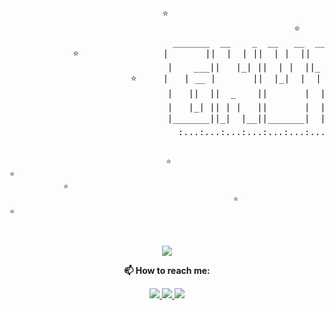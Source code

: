 
<p align="center">
<pre> 
                                                                           ⭐
                             ⭐                                                         
                                                      ⭐                                       ⭐
                               _______  __    _  __   __  _______  _______  __    _ 
            ⭐                |       ||  |  | ||  | |  ||       ||       ||  |  | |                ⭐
                              |    ___||   |_| ||  | |  ||_     _||   _   ||   |_| |
                       ⭐     |   | __ |       ||  |_|  |  |   |  |  | |  ||       |                                  
                              |   ||  ||  _    ||       |  |   |  |  |_|  ||  _    |                           ⭐
                              |   |_| || | |   ||       |  |   |  |       || | |   |
                              |_______||_|  |__||_______|  |___|  |_______||_|  |__|     ⭐
                                :...:...:...:...:...:...:...:...:...:. .org .:...:

                                       ⭐                                  ⭐
                ⭐                           
                                                      ⭐                                     ⭐
</pre>
</p>
<p align="center">
  <a href="https://www.gnuton.org">
    <img src="https://github-readme-stats.vercel.app/api?username=gnuton&show_icons=true&include_all_commits=true&theme=dark"/>
  </a>
</p>
<p align="center">
  <b>📫 How to reach me:</b>
</p>
<p align="center">
  <a href="https://twitter.com/gnuton">
    <img src="https://img.shields.io/twitter/follow/gnuton?style=for-the-badge&label=%40gnuton&logo=twitter&logoColor=00AEFF&labelColor=black&color=7fff00">
  </a>
  <a href="https://www.linkedin.com/in/aloisio/">
    <img src="https://img.shields.io/badge/-antonio%20aloisio-blue?style=for-the-badge&logo=Linkedin&logoColor=00AEFF&labelColor=black&color=black">
  </a>
  <a href="mailto:gnuton@gnuton.org">
    <img src="https://img.shields.io/badge/gnuton@gnuton.org-0078D4?style=for-the-badge&logo=Microsoft-Outlook&logoColor=00AEFF&labelColor=black&color=black">
  </a>
</p>

<!--
**gnuton/gnuton** is a ✨ _special_ ✨ repository because its `README.md` (this file) appears on your GitHub profile.

Here are some ideas to get you started:

- 🔭 I’m currently working on ...
- 🌱 I’m currently learning ...
- 👯 I’m looking to collaborate on ...
- 🤔 I’m looking for help with ...
- 💬 Ask me about ...
- 📫 How to reach me: ...
- 😄 Pronouns: ...
- ⚡ Fun fact: ...
-->
